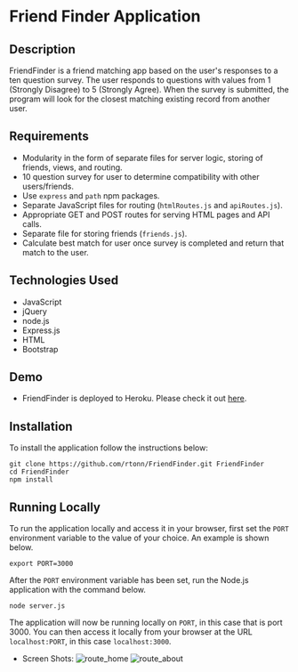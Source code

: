 

# Friend Finder Application

## Description
FriendFinder is a friend matching app based on the user's responses to a ten question survey. The user responds to questions with values from 1 (Strongly Disagree) to 5 (Strongly Agree). When the survey is submitted, the program will look for the closest matching existing record from another user. 

## Requirements
- Modularity in the form of separate files for server logic, storing of friends, views, and routing.
- 10 question survey for user to determine compatibility with other users/friends. 
- Use `express` and `path` npm packages.
- Separate JavaScript files for routing (`htmlRoutes.js` and `apiRoutes.js`).
- Appropriate GET and POST routes for serving HTML pages and API calls.
- Separate file for storing friends (`friends.js`).
- Calculate best match for user once survey is completed and return that match to the user.

## Technologies Used
- JavaScript
- jQuery
- node.js
- Express.js
- HTML
- Bootstrap

## Demo	
* FriendFinder is deployed to Heroku. Please check it out [here](https://fierce-fortress-60021.herokuapp.com/).

## Installation
To install the application follow the instructions below:

	git clone https://github.com/rtonn/FriendFinder.git FriendFinder
	cd FriendFinder
	npm install
	
## Running Locally
To run the application locally and access it in your browser, first set the `PORT` environment variable to the value of your choice. An example is shown below.

	export PORT=3000
	
After the `PORT` environment variable has been set, run the Node.js application with the command below.

	node server.js
	
The application will now be running locally on `PORT`, in this case that is port 3000. You can then access it locally from your browser at the URL `localhost:PORT`, in this case `localhost:3000`.
* Screen Shots: 
![route_home](https://user-images.githubusercontent.com/44482712/53780272-46484200-3ec9-11e9-9a61-1fb11341417b.png)
![route_about](https://user-images.githubusercontent.com/44482712/53780278-4b0cf600-3ec9-11e9-8eb6-beef16fa4305.png)

